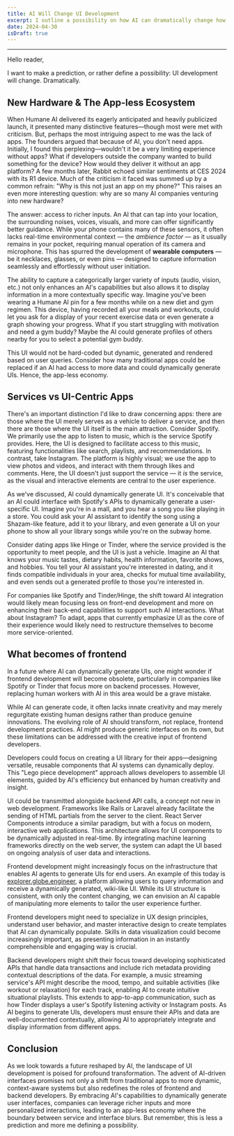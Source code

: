 ```yaml
---
title: AI Will Change UI Development
excerpt: I outline a possibility on how AI can dramatically change how we do frontend development
date: 2024-04-30
isDraft: true
---
```

---
Hello reader,

I want to make a prediction, or rather define a possibility: UI development will change. Dramatically.

## New Hardware & The App-less Ecosystem 

When Humane AI delivered its eagerly anticipated and heavily publicized launch, it presented many distinctive features—though most were met with criticism. But, perhaps the most intriguing aspect to me was the lack of apps. The founders argued that because of AI, you don't need apps. Initially, I found this perplexing—wouldn't it be a very limiting experience without apps? What if developers outside the company wanted to build something for the device? How would they deliver it without an app platform? A few months later, Rabbit echoed similar sentiments at CES 2024 with its R1 device. Much of the criticism it faced was summed up by a common refrain: "Why is this not just an app on my phone?" This raises an even more interesting question: why are so many AI companies venturing into new hardware?

The answer: access to richer inputs. An AI that can tap into your location, the surrounding noises, voices, visuals, and more can offer significantly better guidance. While your phone contains many of these sensors, it often lacks real-time environmental context — the *ambience factor* — as it usually remains in your pocket, requiring manual operation of its camera and microphone. This has spurred the development of **wearable computers** — be it necklaces, glasses, or even pins — designed to capture information seamlessly and effortlessly without user initiation.

The ability to capture a categorically larger variety of inputs (audio, vision, etc.) not only enhances an AI's capabilities but also allows it to display information in a more contextually specific way. Imagine you've been wearing a Humane AI pin for a few months while on a new diet and gym regimen. This device, having recorded all your meals and workouts, could let you ask for a display of your recent exercise data or even generate a graph showing your progress. What if you start struggling with motivation and need a gym buddy? Maybe the AI could generate profiles of others nearby for you to select a potential gym buddy. 

This UI would not be hard-coded but dynamic, generated and rendered based on user queries. Consider how many traditional apps could be replaced if an AI had access to more data and could dynamically generate UIs. Hence, the app-less economy.

## Services vs UI-Centric Apps

There's an important distinction I'd like to draw concerning apps: there are those where the UI merely serves as a vehicle to deliver a service, and then there are those where the UI itself is the main attraction. Consider Spotify. We primarily use the app to listen to music, which is the service Spotify provides. Here, the UI is designed to facilitate access to this music, featuring functionalities like search, playlists, and recommendations. In contrast, take Instagram. The platform is highly visual; we use the app to view photos and videos, and interact with them through likes and comments. Here, the UI doesn't just support the service — it *is* the service, as the visual and interactive elements are central to the user experience.

As we've discussed, AI could dynamically generate UI. It's conceivable that an AI could interface with Spotify's APIs to dynamically generate a user-specific UI. Imagine you're in a mall, and you hear a song you like playing in a store. You could ask your AI assistant to identify the song using a Shazam-like feature, add it to your library, and even generate a UI on your phone to show all your library songs while you're on the subway home.

Consider dating apps like Hinge or Tinder, where the service provided is the opportunity to meet people, and the UI is just a vehicle. Imagine an AI that knows your music tastes, dietary habits, health information, favorite shows, and hobbies. You tell your AI assistant you're interested in dating, and it finds compatible individuals in your area, checks for mutual time availability, and even sends out a generated profile to those you're interested in.

For companies like Spotify and Tinder/Hinge, the shift toward AI integration would likely mean focusing less on front-end development and more on enhancing their back-end capabilities to support such AI interactions. What about Instagram? To adapt, apps that currently emphasize UI as the core of their experience would likely need to restructure themselves to become more service-oriented.

## What becomes of frontend

In a future where AI can dynamically generate UIs, one might wonder if frontend development will become obsolete, particularly in companies like Spotify or Tinder that focus more on backend processes. However, replacing human workers with AI in this area would be a grave mistake.

While AI can generate code, it often lacks innate creativity and may merely regurgitate existing human designs rather than produce genuine innovations. The evolving role of AI should transform, not replace, frontend development practices. AI might produce generic interfaces on its own, but these limitations can be addressed with the creative input of frontend developers.

Developers could focus on creating a UI library for their apps—designing versatile, reusable components that AI systems can dynamically deploy. This "Lego piece development" approach allows developers to assemble UI elements, guided by AI's efficiency but enhanced by human creativity and insight.

UI could be transmitted alongside backend API calls, a concept not new in web development. Frameworks like Rails or Laravel already facilitate the sending of HTML partials from the server to the client. React Server Components introduce a similar paradigm, but with a focus on modern, interactive web applications. This architecture allows for UI components to be dynamically adjusted in real-time. By integrating machine learning frameworks directly on the web server, the system can adapt the UI based on ongoing analysis of user data and interactions.

Frontend development might increasingly focus on the infrastructure that enables AI agents to generate UIs for end users. An example of this today is [explorer.globe.engineer](https://explorer.globe.engineer), a platform allowing users to query information and receive a dynamically generated, wiki-like UI. While its UI structure is consistent, with only the content changing, we can envision an AI capable of manipulating more elements to tailor the user experience further.

Frontend developers might need to specialize in UX design principles, understand user behavior, and master interactive design to create templates that AI can dynamically populate. Skills in data visualization could become increasingly important, as presenting information in an instantly comprehensible and engaging way is crucial.

Backend developers might shift their focus toward developing sophisticated APIs that handle data transactions and include rich metadata providing contextual descriptions of the data. For example, a music streaming service's API might describe the mood, tempo, and suitable activities (like workout or relaxation) for each track, enabling AI to create intuitive situational playlists. This extends to app-to-app communication, such as how Tinder displays a user's Spotify listening activity or Instagram posts. As AI begins to generate UIs, developers must ensure their APIs and data are well-documented contextually, allowing AI to appropriately integrate and display information from different apps.

## Conclusion

As we look towards a future reshaped by AI, the landscape of UI development is poised for profound transformation. The advent of AI-driven interfaces promises not only a shift from traditional apps to more dynamic, context-aware systems but also redefines the roles of frontend and backend developers. By embracing AI's capabilities to dynamically generate user interfaces, companies can leverage richer inputs and more personalized interactions, leading to an app-less economy where the boundary between service and interface blurs. But remember, this is less a prediction and more me defining a possibility.